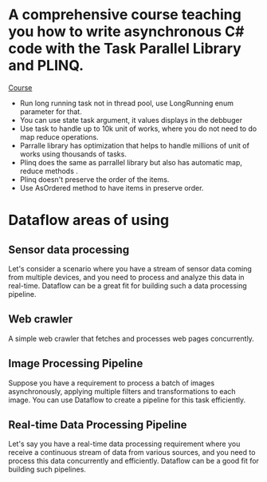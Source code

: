 # A comprehensive course teaching you how to write asynchronous C# code with the Task Parallel Library and PLINQ.
[Course](https://ciklum.udemy.com/course/write-asynchronous-csharp-code-with-task-parallel-library-and-plinq/learn/lecture/3699912#overview)
* Run long running task not in thread pool, use LongRunning enum parameter for that.
* You can use state task argument, it values displays in the debbuger
* Use task to handle up to 10k unit of works, where you do not need to do map reduce operations. 
* Parralle library has optimization that helps to handle millions of unit of works using thousands of tasks. 
* Plinq does the same as parrallel library but also has automatic map, reduce methods .
* Plinq doesn't preserve the order of the items.
* Use AsOrdered  method to have items in preserve order.



# Dataflow areas of using
## Sensor data processing
Let's consider a scenario where you have a stream of sensor data coming from multiple devices, and you need to process and analyze this data in real-time. 
Dataflow can be a great fit for building such a data processing pipeline. 
## Web crawler
A simple web crawler that fetches and processes web pages concurrently.
## Image Processing Pipeline
Suppose you have a requirement to process a batch of images asynchronously, applying multiple filters and transformations to each image. 
You can use Dataflow to create a pipeline for this task efficiently.
## Real-time Data Processing Pipeline
Let's say you have a real-time data processing requirement where you receive a continuous stream of data from various sources, and you need to process this data concurrently and efficiently. 
Dataflow can be a good fit for building such pipelines.


